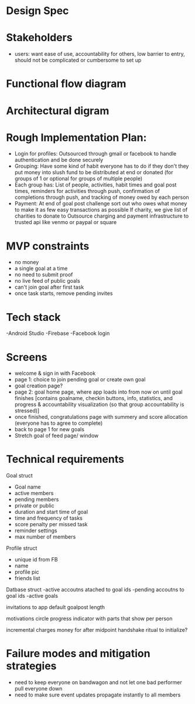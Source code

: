 # Design Spec

# Stakeholders 
- users: want ease of use, accountability for others, low barrier to entry, should not be complicated or cumbersome to set up

# Functional flow diagram

# Architectural digram

# Rough Implementation Plan:
- Login for profiles: 
Outsourced through gmail or facebook to handle authentication and be done securely
- Grouping: 
Have some kind of habit everyone has to do if they don't they put money into slush fund to be distributed at end or donated (for groups of 1 or optional for groups of multiple people)
- Each group has:
  List of people, activities, habit times and goal post times, reminders for activities through push, confirmation of completions through push, and tracking of money owed by each person
- Payment:
  At end of goal post challenge sort out who owes what money to make it as few easy transactions as possible
  If charity, we give list of charities to donate to
  Outsource charging and payment infrastructure to trusted api like venmo or paypal or square

# MVP constraints
- no money
- a single goal at a time
- no need to submit proof
- no live feed of public goals
- can't join goal after first task
- once task starts, remove pending invites

 # Tech stack
-Android Studio
-Firebase
-Facebook login

 # Screens
- welcome & sign in with Facebook
- page 1: choice to join pending goal or create own goal
- goal creation page?
- page 2: goal home page, where app loads into from now on until goal finishes [contains goalname, checkin buttons, info, statistics, and progress & accountability visualization (so that group accountability is stressed)]
- once finished, congratulations page with summery and score allocation (everyone has to agree to complete)
- back to page 1 for new goals
- Stretch goal of feed page/ window


# Technical requirements
Goal struct
- Goal name
- active members
- pending members
- private or public
- duration and start time of goal
- time and frequency of tasks
- score penalty per missed task
- reminder settings
- max number of members

Profile struct
- unique id from FB
- name
- profile pic
- friends list

Datbase struct
-active accoutns atached to goal ids
-pending accoutns to goal ids
-active goals


invitations to app
default goalpost length

motivations
circle progress indicator with parts that show per person

incremental charges
money for after midpoint
handshake ritual to initialize?

# Failure modes and mitigation strategies
- need to keep everyone on bandwagon and not let one bad performer pull everyone down
- need to make sure event updates propagate instantly to all members